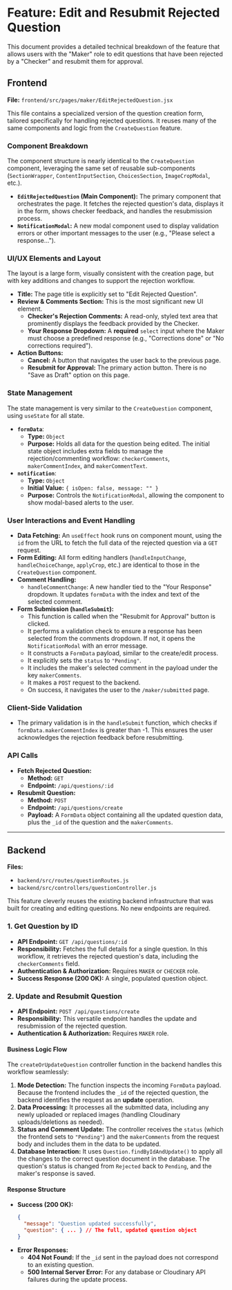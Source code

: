 # Feature: Edit and Resubmit Rejected Question

This document provides a detailed technical breakdown of the feature that allows users with the "Maker" role to edit questions that have been rejected by a "Checker" and resubmit them for approval.

## Frontend

**File:** `frontend/src/pages/maker/EditRejectedQuestion.jsx`

This file contains a specialized version of the question creation form, tailored specifically for handling rejected questions. It reuses many of the same components and logic from the `CreateQuestion` feature.

### Component Breakdown

The component structure is nearly identical to the `CreateQuestion` component, leveraging the same set of reusable sub-components (`SectionWrapper`, `ContentInputSection`, `ChoicesSection`, `ImageCropModal`, etc.).

*   **`EditRejectedQuestion` (Main Component):** The primary component that orchestrates the page. It fetches the rejected question's data, displays it in the form, shows checker feedback, and handles the resubmission process.
*   **`NotificationModal`:** A new modal component used to display validation errors or other important messages to the user (e.g., "Please select a response...").

### UI/UX Elements and Layout

The layout is a large form, visually consistent with the creation page, but with key additions and changes to support the rejection workflow.

*   **Title:** The page title is explicitly set to "Edit Rejected Question".
*   **Review & Comments Section:** This is the most significant new UI element.
    *   **Checker's Rejection Comments:** A read-only, styled text area that prominently displays the feedback provided by the Checker.
    *   **Your Response Dropdown:** A **required** `select` input where the Maker must choose a predefined response (e.g., "Corrections done" or "No corrections required").
*   **Action Buttons:**
    *   **Cancel:** A button that navigates the user back to the previous page.
    *   **Resubmit for Approval:** The primary action button. There is no "Save as Draft" option on this page.

### State Management

The state management is very similar to the `CreateQuestion` component, using `useState` for all state.

*   **`formData`**:
    *   **Type:** `Object`
    *   **Purpose:** Holds all data for the question being edited. The initial state object includes extra fields to manage the rejection/commenting workflow: `checkerComments`, `makerCommentIndex`, and `makerCommentText`.
*   **`notification`**:
    *   **Type:** `Object`
    *   **Initial Value:** `{ isOpen: false, message: "" }`
    *   **Purpose:** Controls the `NotificationModal`, allowing the component to show modal-based alerts to the user.

### User Interactions and Event Handling

*   **Data Fetching:** An `useEffect` hook runs on component mount, using the `id` from the URL to fetch the full data of the rejected question via a `GET` request.
*   **Form Editing:** All form editing handlers (`handleInputChange`, `handleChoiceChange`, `applyCrop`, etc.) are identical to those in the `CreateQuestion` component.
*   **Comment Handling:**
    *   `handleCommentChange`: A new handler tied to the "Your Response" dropdown. It updates `formData` with the index and text of the selected comment.
*   **Form Submission (`handleSubmit`):**
    *   This function is called when the "Resubmit for Approval" button is clicked.
    *   It performs a validation check to ensure a response has been selected from the comments dropdown. If not, it opens the `NotificationModal` with an error message.
    *   It constructs a `FormData` payload, similar to the create/edit process.
    *   It explicitly sets the `status` to `"Pending"`.
    *   It includes the maker's selected comment in the payload under the key `makerComments`.
    *   It makes a `POST` request to the backend.
    *   On success, it navigates the user to the `/maker/submitted` page.

### Client-Side Validation

*   The primary validation is in the `handleSubmit` function, which checks if `formData.makerCommentIndex` is greater than -1. This ensures the user acknowledges the rejection feedback before resubmitting.

### API Calls

*   **Fetch Rejected Question:**
    *   **Method:** `GET`
    *   **Endpoint:** `/api/questions/:id`
*   **Resubmit Question:**
    *   **Method:** `POST`
    *   **Endpoint:** `/api/questions/create`
    *   **Payload:** A `FormData` object containing all the updated question data, plus the `_id` of the question and the `makerComments`.

---

## Backend

**Files:**
*   `backend/src/routes/questionRoutes.js`
*   `backend/src/controllers/questionController.js`

This feature cleverly reuses the existing backend infrastructure that was built for creating and editing questions. No new endpoints are required.

### 1. Get Question by ID

*   **API Endpoint:** `GET /api/questions/:id`
*   **Responsibility:** Fetches the full details for a single question. In this workflow, it retrieves the rejected question's data, including the `checkerComments` field.
*   **Authentication & Authorization:** Requires `MAKER` or `CHECKER` role.
*   **Success Response (200 OK):** A single, populated question object.

### 2. Update and Resubmit Question

*   **API Endpoint:** `POST /api/questions/create`
*   **Responsibility:** This versatile endpoint handles the update and resubmission of the rejected question.
*   **Authentication & Authorization:** Requires `MAKER` role.

#### Business Logic Flow

The `createOrUpdateQuestion` controller function in the backend handles this workflow seamlessly:

1.  **Mode Detection:** The function inspects the incoming `FormData` payload. Because the frontend includes the `_id` of the rejected question, the backend identifies the request as an **update** operation.
2.  **Data Processing:** It processes all the submitted data, including any newly uploaded or replaced images (handling Cloudinary uploads/deletions as needed).
3.  **Status and Comment Update:** The controller receives the `status` (which the frontend sets to `"Pending"`) and the `makerComments` from the request body and includes them in the data to be updated.
4.  **Database Interaction:** It uses `Question.findByIdAndUpdate()` to apply all the changes to the correct question document in the database. The question's status is changed from `Rejected` back to `Pending`, and the maker's response is saved.

#### Response Structure

*   **Success (200 OK):**
    ```json
    {
      "message": "Question updated successfully",
      "question": { ... } // The full, updated question object
    }
    ```
*   **Error Responses:**
    *   **404 Not Found:** If the `_id` sent in the payload does not correspond to an existing question.
    *   **500 Internal Server Error:** For any database or Cloudinary API failures during the update process.
